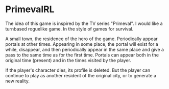 # PrimevalRL

The idea of this game is inspired by the TV series "Primeval". I would like a turnbased roguelike game. In the style of games for survival.

A small town, the residence of the hero of the game. Periodically appear portals at other times. Appearing in some place, the portal will exist for a while, disappear, and then periodically appear in the same place and give a pass to the same time as for the first time. Portals can appear both in the original time (present) and in the times visited by the player.

If the player's character dies, its profile is deleted. But the player can continue to play as another resident of the original city, or to generate a new reality.
